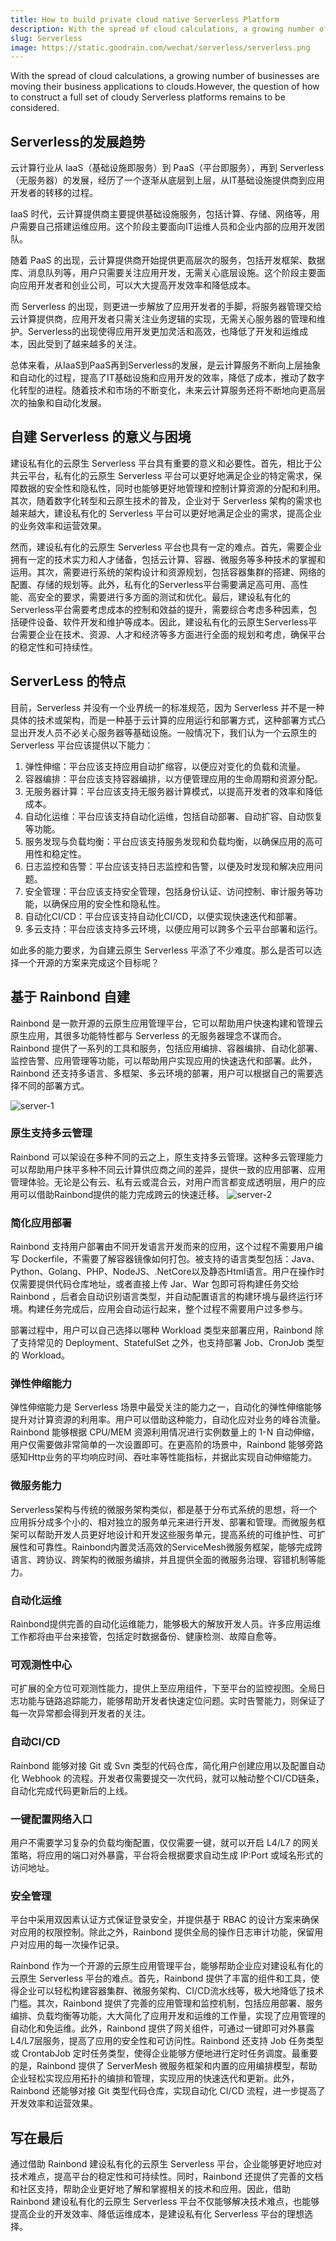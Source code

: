 ```yaml
---
title: How to build private cloud native Serverless Platform
description: With the spread of cloud calculations, a growing number of businesses are moving their business applications to clouds.However, the question of how to construct a full set of cloudy Serverless platforms remains to be considered.This paper will describe how to build a private Serverless platform on Rainbond
slug: Serverless
image: https://static.goodrain.com/wechat/serverless/serverless.png
---
```


With the spread of cloud calculations, a growing number of businesses are moving their business applications to clouds.However, the question of how to construct a full set of cloudy Serverless platforms remains to be considered.

<!--truncate-->

## Serverless的发展趋势

云计算行业从 IaaS（基础设施即服务）到 PaaS（平台即服务），再到 Serverless（无服务器）的发展，经历了一个逐渐从底层到上层，从IT基础设施提供商到应用开发者的转移的过程。

IaaS 时代，云计算提供商主要提供基础设施服务，包括计算、存储、网络等，用户需要自己搭建运维应用。这个阶段主要面向IT运维人员和企业内部的应用开发团队。

随着 PaaS 的出现，云计算提供商开始提供更高层次的服务，包括开发框架、数据库、消息队列等，用户只需要关注应用开发，无需关心底层设施。这个阶段主要面向应用开发者和创业公司，可以大大提高开发效率和降低成本。

而 Serverless 的出现，则更进一步解放了应用开发者的手脚，将服务器管理交给云计算提供商，应用开发者只需关注业务逻辑的实现，无需关心服务器的管理和维护。Serverless的出现使得应用开发更加灵活和高效，也降低了开发和运维成本，因此受到了越来越多的关注。

总体来看，从IaaS到PaaS再到Serverless的发展，是云计算服务不断向上层抽象和自动化的过程，提高了IT基础设施和应用开发的效率，降低了成本，推动了数字化转型的进程。随着技术和市场的不断变化，未来云计算服务还将不断地向更高层次的抽象和自动化发展。

## 自建 Serverless 的意义与困境

建设私有化的云原生 Serverless 平台具有重要的意义和必要性。首先，相比于公共云平台，私有化的云原生 Serverless 平台可以更好地满足企业的特定需求，保障数据的安全性和隐私性，同时也能够更好地管理和控制计算资源的分配和利用。其次，随着数字化转型和云原生技术的普及，企业对于 Serverless 架构的需求也越来越大，建设私有化的 Serverless 平台可以更好地满足企业的需求，提高企业的业务效率和运营效果。

然而，建设私有化的云原生 Serverless 平台也具有一定的难点。首先，需要企业拥有一定的技术实力和人才储备，包括云计算、容器、微服务等多种技术的掌握和运用。其次，需要进行系统的架构设计和资源规划，包括容器集群的搭建、网络的配置、存储的规划等。此外，私有化的Serverless平台需要满足高可用、高性能、高安全的要求，需要进行多方面的测试和优化。最后，建设私有化的Serverless平台需要考虑成本的控制和效益的提升，需要综合考虑多种因素，包括硬件设备、软件开发和维护等成本。因此，建设私有化的云原生Serverless平台需要企业在技术、资源、人才和经济等多方面进行全面的规划和考虑，确保平台的稳定性和可持续性。

## ServerLess 的特点

目前，Serverless 并没有一个业界统一的标准规范，因为 Serverless 并不是一种具体的技术或架构，而是一种基于云计算的应用运行和部署方式，这种部署方式凸显出开发人员不必关心服务器等基础设施。一般情况下，我们认为一个云原生的 Serverless 平台应该提供以下能力：

1. 弹性伸缩：平台应该支持应用自动扩缩容，以便应对变化的负载和流量。
2. 容器编排：平台应该支持容器编排，以方便管理应用的生命周期和资源分配。
3. 无服务器计算：平台应该支持无服务器计算模式，以提高开发者的效率和降低成本。
4. 自动化运维：平台应该支持自动化运维，包括自动部署、自动扩容、自动恢复等功能。
5. 服务发现与负载均衡：平台应该支持服务发现和负载均衡，以确保应用的高可用性和稳定性。
6. 日志监控和告警：平台应该支持日志监控和告警，以便及时发现和解决应用问题。
7. 安全管理：平台应该支持安全管理，包括身份认证、访问控制、审计服务等功能，以确保应用的安全性和隐私性。
8. 自动化CI/CD：平台应该支持自动化CI/CD，以便实现快速迭代和部署。
9. 多云支持：平台应该支持多云环境，以便应用可以跨多个云平台部署和运行。

如此多的能力要求，为自建云原生 Serverless 平添了不少难度。那么是否可以选择一个开源的方案来完成这个目标呢？

## 基于 Rainbond 自建

Rainbond 是一款开源的云原生应用管理平台，它可以帮助用户快速构建和管理云原生应用，其很多功能特性都与 Serverless 的无服务器理念不谋而合。Rainbond 提供了一系列的工具和服务，包括应用编排、容器编排、自动化部署、监控告警、应用管理等功能，可以帮助用户实现应用的快速迭代和部署。此外，Rainbond 还支持多语言、多框架、多云环境的部署，用户可以根据自己的需要选择不同的部署方式。

![server-1](https://static.goodrain.com/wechat/serverless/rainbond-serverless-1.png)

### 原生支持多云管理

Rainbond 可以架设在多种不同的云之上，原生支持多云管理。这种多云管理能力可以帮助用户抹平多种不同云计算供应商之间的差异，提供一致的应用部署、应用管理体验。无论是公有云、私有云或混合云，对用户而言都变成透明层，用户的应用可以借助Rainbond提供的能力完成跨云的快速迁移。
![server-2](https://static.goodrain.com/wechat/serverless/rainbond-serverless-2.png)

### 简化应用部署

Rainbond 支持用户部署由不同开发语言开发而来的应用，这个过程不需要用户编写 Dockerfile，不需要了解容器镜像如何打包。被支持的语言类型包括：Java、Python、Golang、PHP、NodeJS、.NetCore以及静态Html语言。用户在操作时仅需要提供代码仓库地址，或者直接上传 Jar、War 包即可将构建任务交给 Rainbond ，后者会自动识别语言类型，并自动配置语言的构建环境与最终运行环境。构建任务完成后，应用会自动运行起来，整个过程不需要用户过多参与。

部署过程中，用户可以自己选择以哪种 Workload 类型来部署应用，Rainbond 除了支持常见的 Deployment、StatefulSet 之外，也支持部署 Job、CronJob 类型的 Workload。

### 弹性伸缩能力

弹性伸缩能力是 Serverless 场景中最受关注的能力之一，自动化的弹性伸缩能够提升对计算资源的利用率。用户可以借助这种能力，自动化应对业务的峰谷流量。Rainbond 能够根据 CPU/MEM 资源利用情况进行实例数量上的 1-N 自动伸缩，用户仅需要做非常简单的一次设置即可。在更高阶的场景中，Rainbond 能够旁路感知Http业务的平均响应时间、吞吐率等性能指标，并据此实现自动伸缩能力。

### 微服务能力

Serverless架构与传统的微服务架构类似，都是基于分布式系统的思想，将一个应用拆分成多个小的、相对独立的服务单元来进行开发、部署和管理。而微服务框架可以帮助开发人员更好地设计和开发这些服务单元，提高系统的可维护性、可扩展性和可靠性。Rainbond内置灵活高效的ServiceMesh微服务框架，能够完成跨语言、跨协议、跨架构的微服务编排，并且提供全面的微服务治理、容错机制等能力。

### 自动化运维

Rainbond提供完善的自动化运维能力，能够极大的解放开发人员。许多应用运维工作都将由平台来接管，包括定时数据备份、健康检测、故障自愈等。

### 可观测性中心

可扩展的全方位可观测性能力，提供上至应用组件，下至平台的监控视图。全局日志功能与链路追踪能力，能够帮助开发者快速定位问题。实时告警能力，则保证了每一次异常都会得到开发者的关注。

### 自动CI/CD

Rainbond 能够对接 Git 或 Svn 类型的代码仓库，简化用户创建应用以及配置自动化 Webhook 的流程。开发者仅需要提交一次代码，就可以触动整个CI/CD链条，自动化完成代码更新后的上线。

### 一键配置网络入口

用户不需要学习复杂的负载均衡配置，仅仅需要一键，就可以开启 L4/L7 的网关策略，将应用的端口对外暴露，平台将会根据要求自动生成 IP:Port 或域名形式的访问地址。

### 安全管理

平台中采用双因素认证方式保证登录安全，并提供基于 RBAC 的设计方案来确保对应用的权限控制。除此之外，Rainbond 提供全局的操作日志审计功能，保留用户对应用的每一次操作记录。

Rainbond 作为一个开源的云原生应用管理平台，能够帮助企业应对建设私有化的云原生 Serverless 平台的难点。首先，Rainbond 提供了丰富的组件和工具，使得企业可以轻松构建容器集群、微服务架构、CI/CD流水线等，极大地降低了技术门槛。其次，Rainbond 提供了完善的应用管理和监控机制，包括应用部署、服务编排、负载均衡等功能，大大简化了应用开发和运维的工作量，实现了应用管理的自动化和免运维。此外，Rainbond 提供了网关组件，可通过一键即可对外暴露L4/L7层服务，提高了应用的安全性和可访问性。Rainbond 还支持 Job 任务类型或 CrontabJob 定时任务类型，使得企业能够方便地进行定时任务调度。最重要的是，Rainbond 提供了 ServerMesh 微服务框架和内置的应用编排模型，帮助企业轻松实现应用拓扑的编排和管理，实现应用的快速迭代和更新。此外，Rainbond 还能够对接 Git 类型代码仓库，实现自动化 CI/CD 流程，进一步提高了开发效率和运营效果。

## 写在最后

通过借助 Rainbond 建设私有化的云原生 Serverless 平台，企业能够更好地应对技术难点，提高平台的稳定性和可持续性。同时，Rainbond 还提供了完善的文档和社区支持，帮助企业更好地了解和掌握相关的技术和应用。因此，借助 Rainbond 建设私有化的云原生 Serverless 平台不仅能够解决技术难点，也能够提高企业的开发效率、降低运维成本，是建设私有化 Serverless 平台的理想选择。
